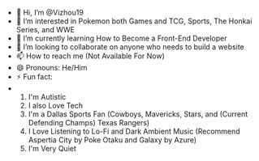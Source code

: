- 👋 Hi, I’m @Vizhou19
- 👀 I’m interested in Pokemon both Games and TCG, Sports, The Honkai Series, and WWE
- 🌱 I’m currently learning How to Become a Front-End Developer
- 💞️ I’m looking to collaborate on anyone who needs to build a website
- 📫 How to reach me (Not Available For Now)
- 😄 Pronouns: He/Him
- ⚡ Fun fact:
- 1. I'm Autistic
  2. I also Love Tech
  3. I'm a Dallas Sports Fan (Cowboys, Mavericks, Stars, and (Current Defending Champs) Texas Rangers)
  4. I Love Listening to Lo-Fi and Dark Ambient Music (Recommend Aspertia City by Poke Otaku and Galaxy by Azure)
  5. I'm Very Quiet

<!---
Vizhou19/Vizhou19 is a ✨ special ✨ repository because its `README.md` (this file) appears on your GitHub profile.
You can click the Preview link to take a look at your changes.
--->
